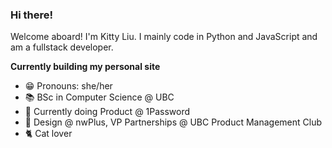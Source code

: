 ### Hi there!


Welcome aboard! 
I'm Kitty Liu. I mainly code in Python and JavaScript and am a fullstack developer.

**Currently building my personal site**

- 😁 Pronouns: she/her
- 📚 BSc in Computer Science @ UBC
- 💼 Currently doing Product @ 1Password
- 👾 Design @ nwPlus, VP Partnerships @ UBC Product Management Club
- 🐈 Cat lover

